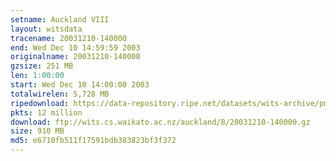 ```yaml
---
setname: Auckland VIII
layout: witsdata
tracename: 20031210-140000
end: Wed Dec 10 14:59:59 2003
originalname: 20031210-140000
gzsize: 251 MB
len: 1:00:00
start: Wed Dec 10 14:00:00 2003
totalwirelen: 5,728 MB
ripedownload: https://data-repository.ripe.net/datasets/wits-archive/pma/long/auck/8//20031210-140000.gz
pkts: 12 million
download: ftp://wits.cs.waikato.ac.nz/auckland/8/20031210-140000.gz
size: 910 MB
md5: e6710fb511f17591bdb383823bf3f372
---
```

